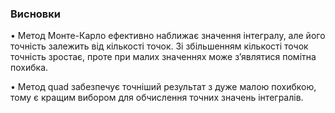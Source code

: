 ### Висновки

•	Метод Монте-Карло ефективно наближає значення інтегралу, але його точність залежить від кількості точок. Зі збільшенням кількості точок точність зростає, проте при малих значеннях може з’являтися помітна похибка.

•	Метод quad забезпечує точніший результат з дуже малою похибкою, тому є кращим вибором для обчислення точних значень інтегралів.